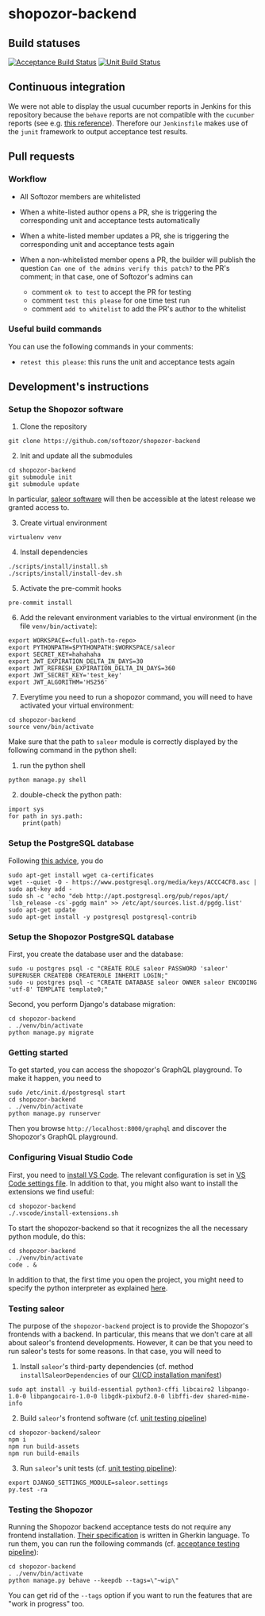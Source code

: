 # shopozor-backend

## Build statuses

[![Acceptance Build Status](http://shopozor-ci.hidora.com/buildStatus/icon?job=shopozor-backend-acceptance&subject=acceptance%20tests)](http://shopozor-ci.hidora.com/job/shopozor-backend-acceptance/)
[![Unit Build Status](http://shopozor-ci.hidora.com/buildStatus/icon?job=shopozor-backend-unit&subject=unit%20tests)](http://shopozor-ci.hidora.com/job/shopozor-backend-unit/)

## Continuous integration 

We were not able to display the usual cucumber reports in Jenkins for this repository because the `behave` reports are not compatible with the `cucumber` reports (see e.g. [this reference](https://www.bountysource.com/issues/6638934-behave-json-reports-are-incompatible-with-cucumber-ones)). Therefore our `Jenkinsfile` makes use of the `junit` framework to output acceptance test results.

## Pull requests

### Workflow

* All Softozor members are whitelisted
* When a white-listed author opens a PR, she is triggering the corresponding unit and acceptance tests automatically
* When a white-listed member updates a PR, she is triggering the corresponding unit and acceptance tests again
* When a non-whitelisted member opens a PR, the builder will publish the question `Can one of the admins verify this patch?` to the PR's comment; in that case, one of Softozor's admins can
 
  * comment `ok to test` to accept the PR for testing
  * comment `test this please` for one time test run
  * comment `add to whitelist` to add the PR's author to the whitelist

### Useful build commands

You can use the following commands in your comments:

* `retest this please`: this runs the unit and acceptance tests again

## Development's instructions

### Setup the Shopozor software

1. Clone the repository
```
git clone https://github.com/softozor/shopozor-backend
```
2. Init and update all the submodules
```
cd shopozor-backend
git submodule init
git submodule update
```
In particular, [saleor software](https://github.com/mirumee/saleor) will then be accessible at the latest release we granted access to.

3. Create virtual environment
```
virtualenv venv
```
4. Install dependencies
```
./scripts/install/install.sh
./scripts/install/install-dev.sh
```

5. Activate the pre-commit hooks

```
pre-commit install
```

6. Add the relevant environment variables to the virtual environment (in the file `venv/bin/activate`):
```
export WORKSPACE=<full-path-to-repo>
export PYTHONPATH=$PYTHONPATH:$WORKSPACE/saleor
export SECRET_KEY=hahahaha
export JWT_EXPIRATION_DELTA_IN_DAYS=30
export JWT_REFRESH_EXPIRATION_DELTA_IN_DAYS=360
export JWT_SECRET_KEY='test_key'
export JWT_ALGORITHM='HS256'
```
7. Everytime you need to run a shopozor command, you will need to have activated your virtual environment:
```
cd shopozor-backend
source venv/bin/activate
```

Make sure that the path to `saleor` module is correctly displayed by the following command in the python shell:

1. run the python shell
```
python manage.py shell
```
2. double-check the python path:
```
import sys
for path in sys.path:
    print(path)
```

### Setup the PostgreSQL database

Following [this advice](https://tecadmin.net/install-postgresql-server-on-ubuntu/), you do

```
sudo apt-get install wget ca-certificates
wget --quiet -O - https://www.postgresql.org/media/keys/ACCC4CF8.asc | sudo apt-key add -
sudo sh -c 'echo "deb http://apt.postgresql.org/pub/repos/apt/ `lsb_release -cs`-pgdg main" >> /etc/apt/sources.list.d/pgdg.list'
sudo apt-get update
sudo apt-get install -y postgresql postgresql-contrib
```

### Setup the Shopozor PostgreSQL database

First, you create the database user and the database:
```
sudo -u postgres psql -c "CREATE ROLE saleor PASSWORD 'saleor' SUPERUSER CREATEDB CREATEROLE INHERIT LOGIN;"
sudo -u postgres psql -c "CREATE DATABASE saleor OWNER saleor ENCODING 'utf-8' TEMPLATE template0;"
```
Second, you perform Django's database migration:
```
cd shopozor-backend
. ./venv/bin/activate
python manage.py migrate
```

### Getting started

To get started, you can access the shopozor's GraphQL playground. To make it happen, you need to
```
sudo /etc/init.d/postgresql start
cd shopozor-backend
. ./venv/bin/activate
python manage.py runserver
```
Then you browse `http://localhost:8000/graphql` and discover the Shopozor's GraphQL playground.

### Configuring Visual Studio Code

First, you need to [install VS Code](https://linuxize.com/post/how-to-install-visual-studio-code-on-ubuntu-18-04/). The relevant configuration is set in [VS Code settings file](.vscode/settings.json). In addition to that, you might also want to install the extensions we find useful:
```
cd shopozor-backend
./.vscode/install-extensions.sh
```
To start the shopozor-backend so that it recognizes the all the necessary python module, do this:
```
cd shopozor-backend
. ./venv/bin/activate
code . &
```
In addition to that, the first time you open the project, you might need to specify the python interpreter as explained [here](https://code.visualstudio.com/docs/python/python-tutorial#_select-a-python-interpreter).

### Testing saleor

The purpose of the `shopozor-backend` project is to provide the Shopozor's frontends with a backend. In particular, this means that we don't care at all about saleor's frontend developments. However, it can be that you need to run saleor's tests for some reasons. In that case, you will need to 

1. Install `saleor`'s third-party dependencies (cf. method `installSaleorDependencies` of our [CI/CD installation manifest](https://github.com/softozor/shopozor-ci/blob/master/manifest.jps))
```
sudo apt install -y build-essential python3-cffi libcairo2 libpango-1.0-0 libpangocairo-1.0-0 libgdk-pixbuf2.0-0 libffi-dev shared-mime-info
```
2. Build `saleor`'s frontend software (cf. [unit testing pipeline](./unit_testing.groovy))
```
cd shopozor-backend/saleor
npm i 
npm run build-assets
npm run build-emails
```
3. Run `saleor`'s unit tests (cf. [unit testing pipeline](./unit_testing.groovy)):
```
export DJANGO_SETTINGS_MODULE=saleor.settings
py.test -ra
```

### Testing the Shopozor

Running the Shopozor backend acceptance tests do not require any frontend installation. [Their specification](https://github.com/softozor/shopozor-backend/blob/dev/features) is written in Gherkin language. To run them, you can run the following commands (cf. [acceptance testing pipeline](Jenkinsfile)):
```
cd shopozor-backend
. ./venv/bin/activate
python manage.py behave --keepdb --tags=\"~wip\"
```
You can get rid of the `--tags` option if you want to run the features that are "work in progress" too. 
